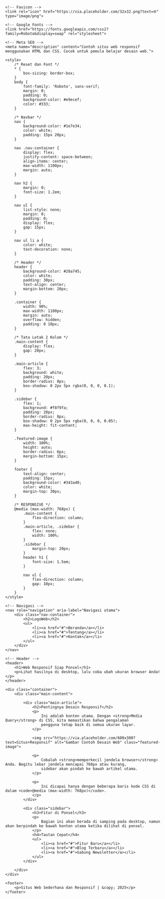 <!DOCTYPE html>
<html lang="id">
<head>
    <meta charset="UTF-8">
    <meta name="viewport" content="width=device-width, initial-scale=1.0">
    <title>Situs Web Responsif</title>

    <!-- Favicon -->
    <link rel="icon" href="https://via.placeholder.com/32x32.png?text=🌐" type="image/png">

    <!-- Google Fonts -->
    <link href="https://fonts.googleapis.com/css2?family=Roboto&display=swap" rel="stylesheet">

    <!-- Meta SEO -->
    <meta name="description" content="Contoh situs web responsif menggunakan HTML dan CSS. Cocok untuk pemula belajar desain web.">

    <style>
        /* Reset dan Font */
        * {
            box-sizing: border-box;
        }
        body {
            font-family: 'Roboto', sans-serif;
            margin: 0;
            padding: 0;
            background-color: #e9ecef;
            color: #333;
        }

        /* Navbar */
        nav {
            background-color: #1e7e34;
            color: white;
            padding: 15px 20px;
        }

        nav .nav-container {
            display: flex;
            justify-content: space-between;
            align-items: center;
            max-width: 1100px;
            margin: auto;
        }

        nav h2 {
            margin: 0;
            font-size: 1.2em;
        }

        nav ul {
            list-style: none;
            margin: 0;
            padding: 0;
            display: flex;
            gap: 15px;
        }

        nav ul li a {
            color: white;
            text-decoration: none;
        }

        /* Header */
        header {
            background-color: #28a745;
            color: white;
            padding: 30px;
            text-align: center;
            margin-bottom: 20px;
        }

        .container {
            width: 90%;
            max-width: 1100px;
            margin: auto;
            overflow: hidden;
            padding: 0 10px;
        }

        /* Tata Letak 2 Kolom */
        .main-content {
            display: flex;
            gap: 20px;
        }

        .main-article {
            flex: 3;
            background: white;
            padding: 20px;
            border-radius: 8px;
            box-shadow: 0 2px 5px rgba(0, 0, 0, 0.1);
        }

        .sidebar {
            flex: 1;
            background: #f8f9fa;
            padding: 20px;
            border-radius: 8px;
            box-shadow: 0 2px 5px rgba(0, 0, 0, 0.05);
            max-height: fit-content;
        }

        .featured-image {
            width: 100%;
            height: auto;
            border-radius: 6px;
            margin-bottom: 15px;
        }

        footer {
            text-align: center;
            padding: 15px;
            background-color: #343a40;
            color: white;
            margin-top: 30px;
        }

        /* RESPONSIVE */
        @media (max-width: 768px) {
            .main-content {
                flex-direction: column;
            }
            .main-article, .sidebar {
                flex: none;
                width: 100%;
            }
            .sidebar {
                margin-top: 20px;
            }
            header h1 {
                font-size: 1.5em;
            }

            nav ul {
                flex-direction: column;
                gap: 10px;
            }
        }
    </style>
</head>
<body>

    <!-- Navigasi -->
    <nav role="navigation" aria-label="Navigasi utama">
        <div class="nav-container">
            <h2>LogoWeb</h2>
            <ul>
                <li><a href="#">Beranda</a></li>
                <li><a href="#">Tentang</a></li>
                <li><a href="#">Kontak</a></li>
            </ul>
        </div>
    </nav>

    <!-- Header -->
    <header>
        <h1>Web Responsif Siap Ponsel</h1>
        <p>Lihat hasilnya di desktop, lalu coba ubah ukuran browser Anda!</p>
    </header>

    <div class="container">
        <div class="main-content">
            
            <div class="main-article">
                <h2>Pentingnya Desain Responsif</h2>
                <p>
                    Ini adalah konten utama. Dengan <strong>Media Query</strong> di CSS, kita memastikan bahwa pengalaman 
                    pengguna tetap baik di semua ukuran layar.
                </p>

                <img src="https://via.placeholder.com/600x300?text=Situs+Responsif" alt="Gambar Contoh Desain Web" class="featured-image">

                <p>
                    Cobalah <strong>memperkecil jendela browser</strong> Anda. Begitu lebar jendela mencapai 768px atau kurang, 
                    sidebar akan pindah ke bawah artikel utama.
                </p>

                <p>
                    Ini dicapai hanya dengan beberapa baris kode CSS di dalam <code>@media (max-width: 768px)</code>.
                </p>
            </div>

            <div class="sidebar">
                <h3>Fitur di Ponsel</h3>
                <p>
                    Bagian ini akan berada di samping pada desktop, namun akan berpindah ke bawah konten utama ketika dilihat di ponsel.
                </p>
                <h4>Tautan Cepat</h4>
                <ul>
                    <li><a href="#">Fitur Baru</a></li>
                    <li><a href="#">Blog Terbaru</a></li>
                    <li><a href="#">Gabung Newsletter</a></li>
                </ul>
            </div>

        </div>
    </div>

    <footer>
        <p>Situs Web Sederhana dan Responsif | &copy; 2025</p>
    </footer>

</body>
</html>
